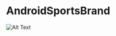 # AndroidSportsBrand
![Alt Text](https://github.com/[NangStywn]/[AndroidSportsBrand]/blob/[master]/1603845296616.jpg?raw=true)
